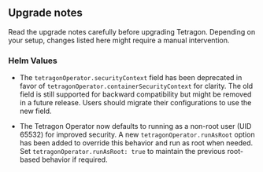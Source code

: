 ## Upgrade notes

Read the upgrade notes carefully before upgrading Tetragon.
Depending on your setup, changes listed here might require a manual intervention.

### Helm Values

* The `tetragonOperator.securityContext` field has been deprecated in favor of
  `tetragonOperator.containerSecurityContext` for clarity. The old field is
  still supported for backward compatibility but might be removed in a future
  release. Users should migrate their configurations to use the new field.

* The Tetragon Operator now defaults to running as a non-root user (UID 65532)
  for improved security. A new `tetragonOperator.runAsRoot` option has been
  added to override this behavior and run as root when needed. Set
  `tetragonOperator.runAsRoot: true` to maintain the previous root-based
  behavior if required.

